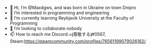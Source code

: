 - 👋 Hi, I’m @Maxdgws, and was born in Ukraine on town Dnipro
- 👀 I’m interested in programming and engineering
- 🌱 I’m currently learning Reykjavik University at the Faculty of Programming
- 💞️ I’m looking to collaborate nobody
- 📫 How to reach me Discord:+⦗尊敬する⦘#0567, Steam:https://steamcommunity.com/profiles/76561199079026162/

<!---
Maxdgws/Maxdgws is a ✨ special ✨ repository because its `README.md` (this file) appears on your GitHub profile.
You can click the Preview link to take a look at your changes.
--->
